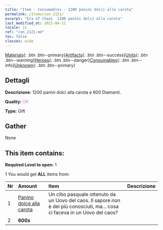 ```yaml
---
title: "Item - Consumables - 1200 panini dolci alla carota"
permalink: /Items/con_2121/
excerpt: "Era of Chaos  1200 panini dolci alla carota"
last_modified_at: 2021-04-11
locale: it
ref: "con_2121.md"
toc: false
classes: wide
---
```

 [Materials](/it/Items/){: .btn .btn--primary}[Artifacts](/it/Items/Artifacts/){: .btn .btn--success}[Units](/it/Items/Units/){: .btn .btn--warning}[Heroes](/it/Items/Heroes/){: .btn .btn--danger}[Consumables](/it/Items/Consumables/){: .btn .btn--info}[Unknown](/it/Items/Unknown/){: .btn .btn--primary}

## Dettagli
 **Descrizione:** 1200 panini dolci alla carota e 600 Diamanti.

 **Quality:** <span style="color: #DA70D6">OK</span>

 **Type:** Gift

## Gather

  None

## This item contains:

 **Required Level to open:** 1

 1 You would get **ALL** items  from:

  | Nr | Amount |     Item    | Descrizione |
  |:---|:-------|:------------|:-----------:|
  | 1 | [Panino dolce alla carota](/it/Items/con_2119/) | Un cibo pasquale ottenuto da un Uovo del caos. Il sapore non è dei più conosciuti, ma... cosa ci faceva in un Uovo del caos? | 
  | 2 |  **600x** | <i class="fas fa-gem"/> |  | 
